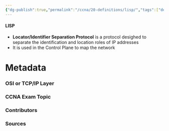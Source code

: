 ```yaml
---
{"dg-publish":true,"permalink":"/ccna/20-definitions/lisp/","tags":["defs_ccna"],"created":"2023-11-04T12:45:23.000-07:00","updated":"2023-11-06T17:10:33.000-08:00"}
---
```


#### LISP
- **Locator/Identifier Separation Protocol** is a protocol desighed to separate the identification and location roles of IP addresses
- It is used in the Control Plane to map the network





# Metadata
### OSI or TCP/IP Layer

### CCNA Exam Topic

### Contributors

### Sources
